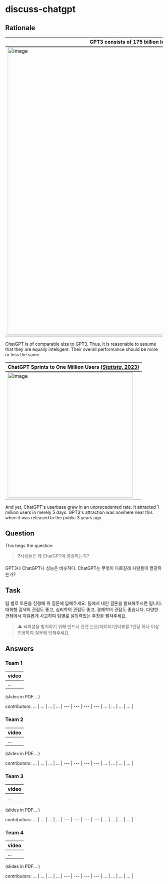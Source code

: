 # discuss-chatgpt

## Rationale


GPT3 consists of 175 billion learnable parameters | ChatGPT is of comparable size to GPT3 [(*OpenAI*, 2022)](https://openai.com/blog/chatgpt/)|
--- | --- 
<img width="917" alt="image" src="https://user-images.githubusercontent.com/56193069/220109130-05982db8-5774-4499-a24a-5c2f7065bcf2.png"> | <img width="873" alt="image" src="https://user-images.githubusercontent.com/56193069/220110434-e5004402-94ef-4bf0-86d6-c1acc9960a41.png"> | 
 
ChatGPT is of comparable size to GPT3. Thus, it is reasonable to assume that they are equally intelligent. Their overall performance should be more or less the same.


ChatGPT Sprints to One Million Users [(*Statista*, 2023)](https://www.statista.com/chart/29174/time-to-one-million-users/) |
--- | 
<img width="400" alt="image" src="https://user-images.githubusercontent.com/56193069/220108372-8c8a5440-08c7-4a06-84e1-6448c1a5bfaa.png"> |

And yet, ChatGPT's userbase grew in an unprecedented rate. It attracted 1 million users in merely 5 days. GPT3's attraction was nowhere near this when it was released to the public 3 years ago.


 
## Question

This begs the question: 

> ❓사람들은 왜 ChatGPT에 열광하는가?

GPT3나 ChatGPT나 성능은 비슷하다. ChatGPT는 무엇이 다르길래 사람들이 열광하는가?

## Task 
팀 별로 토론을 진행해 위 질문에 답해주세요. 
팀에서 내린 결론을 발표해주시면 됩니다.
대화형 검색의 관점도 좋고, 심리학의 관점도 좋고, 경제학의 관점도 좋습니다. 
다양한 관점에서 자유롭게 사고하여 팀별로 설득력있는 주장을 펼쳐주세요.

> ⚠️ 뇌피셜을 방지하기 위해 반드시 관련 논문/데이터/인터뷰를 1인당 하나 이상 인용하여 질문에 답해주세요. 


## Answers

###  Team 1


video | 
--- |
... |

(slides in PDF... )

contributors:
... | ... | ... | ... | 
--- | --- | --- | --- | 
... | ... | ... | ... | 



### Team 2

video | 
--- |
... |
 
(slides in PDF... )


contributors:
... | ... | ... | ... | 
--- | --- | --- | --- | 
... | ... | ... | ... | 



### Team 3

video | 
--- |
... |
 
(slides in PDF... )

contributors:
... | ... | ... | ... | 
--- | --- | --- | --- | 
... | ... | ... | ... | 



### Team 4

video | 
--- |
... |
 

(slides in PDF... )


contributors:
... | ... | ... | ... | 
--- | --- | --- | --- | 
... | ... | ... | ... | 

